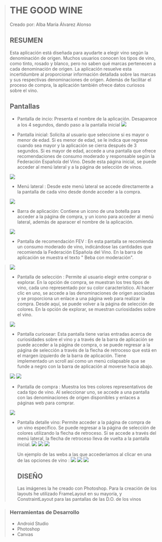> # THE GOOD WINE
> 
> Creado por: Alba María Álvarez Alonso
>
> ## RESUMEN
> 
>Esta aplicación está diseñada para ayudarte a elegir vino según la denominación de origen. Muchos usuarios conocen los tipos de vino, como tinto, rosado y blanco, pero no saben qué marcas pertenecen a cada denominación de origen. La aplicación resuelve esta incertidumbre al proporcionar información detallada sobre las marcas y sus respectivas denominaciones de origen. Además de facilitar el proceso de compra, la aplicación también ofrece datos curiosos sobre el vino.
>
>
> ## Pantallas 
>
> * Pantalla de incio: Presenta el nombre de la aplicación. Desaparece a los 4 segundos, dando paso a la pantalla inicial
>   <img src="../Imágenes/Captura de pantalla 2024-05-06 044031.png"/>
>
> * Pantalla inicial: Solicita al usuario que seleccione si es mayor o menor de edad. Si es menor de edad, se le indica que regrese cuando sea mayor y la aplicación se cierra después de 3 segundos. Si es mayor de edad, accede a una pantalla que ofrece recomendaciones de consumo moderado y responsable según la Federación Española del Vino. Desde esta página inicial, se puede acceder al menú lateral y a la página de selección de vinos.
>  <img src="../Imágenes/Captura de pantalla 2024-05-06 154430.png"/>
>
> * Menú lateral : Desde este menú lateral se accede directamente a la pantalla de cada vino desde donde acceder a la compra.
>   
>  <img src="../Imágenes/Captura de pantalla 2024-05-06 163216.png"/>
>
> * Barra de aplicación: Contiene un icono de una botella para acceder a la página de compra, y un icono para acceder al menú lateral, además de aparacer el nombre de la aplicación.
>   
>  <img src="../Imágenes/Captura de pantalla 2024-05-06 213846.png"/>
>
> * Pantalla de recomendación FEV : En esta pantalla se recomienda un consumo moderado de vino, indicándose las cantidades que recomienda la Federación ESpañola del Vino.
En la barra de aplicación se muestra el texto " Beba con moderación".

>  <img src="../Imágenes/Captura de pantalla 2024-05-06 155856.png"/>
>
>
> * Pantalla de selección : Permite al usuario elegir entre comprar o explorar. En la opción de compra, se muestran los tres tipos de vino, cada uno representado por su color característico. Al hacer clic en uno, se accede a las denominaciones de origen asociadas y se proporciona un enlace a una página web para realizar la compra. Desde aquí, se puede volver a la página de selección de colores. En la opción de explorar, se muestran curiosidades sobre el vino.
>  <img src="../Imágenes/Captura de pantalla 2024-05-06 160142.png"/>
>
> * Pantalla curiosear: Esta pantalla tiene varias entradas acerca de curiosidades sobre el vino y a través de la barra de aplicación se puede acceder a la página de compra, o se puede regresar a la página de selección a través de la flecha de retroceso que está en el margen izquierdo de la barra de aplicación. Tiene implementado un scroll así como un menú colapsable que se funde a negro con la barra de aplicación al moverse hacia abajo.
>  <img src="../Imágenes/Captura de pantalla 2024-05-06 174403.png"/>
>  <img src="../Imágenes/Captura de pantalla 2024-05-06 174429.png"/>
>
> *  Pantalla de compra : Muestra los tres colores representativos de cada tipo de vino. Al seleccionar uno, se accede a una pantalla con las denominaciones de origen disponibles y enlaces a páginas web para comprar.
>   <img src="../Imágenes/Captura de pantalla 2024-05-06 211619.png"/>
>
>
>  * Pantalla detalle vino: Permite acceder a la página de compra de un vino específico. Se puede regresar a la página de selección de colores utilizando la flecha de retroceso. Si se accede a través del menú lateral, la flecha de retroceso lleva de vuelta a la pantalla inicial.
>        <img src="../Imágenes/Captura de pantalla 2024-05-06 211643.png"/>
         <img src="../Imágenes/Captura de pantalla 2024-05-06 211715.png"/>
         <img src="../Imágenes/Captura de pantalla 2024-05-06 211747.png"/>
>
>    Un ejemplo de las webs a las que accederíamos al clicar en una de las opciones de vino : 
         <img src="../Imágenes/Screenshot_20240506-200018_Chrome.jpg"/>
         <img src="../Imágenes/Screenshot_20240506-200151_Chrome.jpg"/>
         <img src="../Imágenes/Screenshot_20240506-200306_Chrome.jpg"/>
>     ## DISEÑO
>    Las imágenes la he creado con Photoshop.
       Para la creación de los layouts he utilizado FrameLayout en su mayoría, y ConstraintLayout para las pantallas de las D.O. de los vinos

>  ### Herramientas de Desarrollo
> * Android Studio
> * Photoshop
> * Canvas
>
>   
